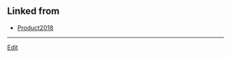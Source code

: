 ---
---
## Linked from

* [Product2018](Product2018.md)


----
[Edit](https://github.com/vitroid/vitroid.github.io/edit/master/MD/Product2018.md)
